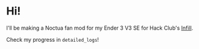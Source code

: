# Hi!

I'll be making a Noctua fan mod for my Ender 3 V3 SE for Hack Club's [Infill](https://github.com/hackclub/infill).

Check my progress in `detailed_logs`!